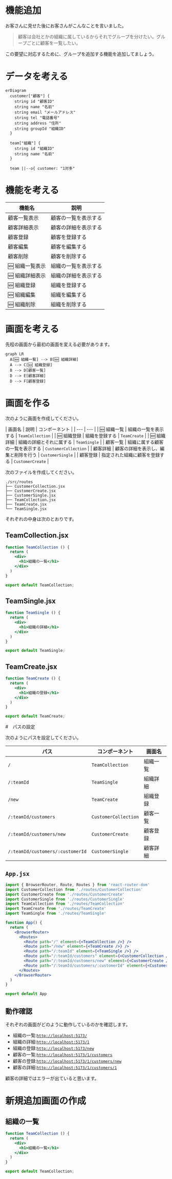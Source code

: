 # 機能追加

お客さんに見せた後にお客さんがこんなことを言いました。

> 顧客は会社とかの組織に属しているからそれでグループを分けたい。グループごとに顧客を一覧したい。

この要望に対応するために、グループを追加する機能を追加してましょう。

# データを考える

```mermaid
erDiagram
  customer["顧客"] {
    string id "顧客ID"
    string name "名前"
    string email "メールアドレス"
    string tel "電話番号"
    string address "住所"
    string groupId "組織ID"
  }

  team["組織"] {
    string id "組織ID"
    string name "名前"
  }

  team ||--o{ customer: "1対多"

```

# 機能を考える

| 機能名 | 説明 |
| --- | --- |
| 顧客一覧表示 | 顧客の一覧を表示する |
| 顧客詳細表示 | 顧客の詳細を表示する |
| 顧客登録 | 顧客を登録する |
| 顧客編集 | 顧客を編集する |
| 顧客削除 | 顧客を削除する |
| 🆕 組織一覧表示 | 組織の一覧を表示する |
| 🆕 組織詳細表示 | 組織の詳細を表示する |
| 🆕 組織登録 | 組織を登録する |
| 🆕 組織編集 | 組織を編集する |
| 🆕 組織削除 | 組織を削除する |


# 画面を考える

先程の画面から最初の画面を変える必要があります。

```mermaid
graph LR
  A[🆕 組織一覧] --> B[🆕 組織詳細]
  A --> C[🆕 組織登録]
  B --> D[顧客一覧]
  D --> E[顧客詳細]
  D --> F[顧客登録]
```

# 画面を作る

次のように画面を作成してください。

| 画面名 | 説明 | コンポーネント |
| --- | --- |
| 🆕 組織一覧 | 組織の一覧を表示する | `TeamCollection` |
| 🆕 組織登録 | 組織を登録する | `TeamCreate` |
| 🆕 組織詳細 | 組織の詳細とそれに属する | `TeamSingle` |
| 顧客一覧 | 組織に属する顧客の一覧を表示する | `CustomerCollection` |
| 顧客詳細 | 顧客の詳細を表示し、編集と削除を行う | `CustomerSingle` |
| 顧客登録 | 指定された組織に顧客を登録する | `CustomerCreate` |

次のファイルを作成してください。

```
./src/routes
├── CustomerCollection.jsx
├── CustomerCreate.jsx
├── CustomerSingle.jsx
├── TeamCollection.jsx
├── TeamCreate.jsx
└── TeamSingle.jsx

```

それぞれの中身は次のとおりです。

## TeamCollection.jsx

```jsx
function TeamCollection () {
  return (
    <div>
      <h1>組織の一覧</h1>
    </div>
  )
}

export default TeamCollection;

```

## TeamSingle.jsx

```jsx
function TeamSingle () {
  return (
    <div>
      <h1>組織の詳細</h1>
    </div>
  )
}

export default TeamSingle;

```

## TeamCreate.jsx

```jsx
function TeamCreate () {
  return (
    <div>
      <h1>組織の登録</h1>
    </div>
  )
}

export default TeamCreate;

```

#　パスの設定

次のようにパスを設定してください。

| パス | コンポーネント | 画面名 |
| --- | --- | --- |
| `/` | `TeamCollection` | 組織一覧 |
| `/:teamId` | `TeamSingle` | 組織詳細 |
| `/new` | `TeamCreate` | 組織登録 |
| `/:teamId/customers` | `CustomerCollection` | 顧客一覧 |
| `/:teamId/customers/new` | `CustomerCreate` | 顧客登録 |
| `/:teamId/customers/:customerId` | `CustomerSingle` | 顧客詳細 |

## `App.jsx`

```jsx
import { BrowserRouter, Route, Routes } from 'react-router-dom'
import CustomerCollection from './routes/CustomerCollection'
import CustomerCreate from './routes/CustomerCreate'
import CustomerSingle from './routes/CustomerSingle'
import TeamCollection from './routes/TeamCollection'
import TeamCreate from './routes/TeamCreate'
import TeamSingle from './routes/TeamSingle'

function App() {
  return (
    <BrowserRouter>
      <Routes>
        <Route path="/" element={<TeamCollection />} />
        <Route path="/new" element={<TeamCreate />} />
        <Route path="/:teamId" element={<TeamSingle />} />
        <Route path="/:teamId/customers" element={<CustomerCollection />} />
        <Route path="/:teamId/customers/new" element={<CustomerCreate />} />
        <Route path="/:teamId/customers/:customerId" element={<CustomerSingle />} />
      </Routes>
    </BrowserRouter>
  )
}

export default App

```

## 動作確認

それぞれの画面がどのように動作しているのかを確認します。


- 組織の一覧:[`http://localhost:5173/`](http://localhost:5173/)
- 組織の詳細:[`http://localhost:5173/1`](http://localhost:5173/1)
- 組織の登録:[`http://localhost:5173/new`](http://localhost:5173/new)
- 顧客の一覧:[`http://localhost:5173/1/customers`](http://localhost:5173/1/customers)
- 顧客の登録:[`http://localhost:5173/1/customers/new`](http://localhost:5173/1/customers/new)
- 顧客の詳細:[`http://localhost:5173/1/customers/1`](http://localhost:5173/1/customers/1)

顧客の詳細ではエラーが出ていると思います。

# 新規追加画面の作成

## 組織の一覧

```jsx
function TeamCollection () {
  return (
    <div>
      <h1>組織の一覧</h1>
    </div>
  )
}

export default TeamCollection;

```
